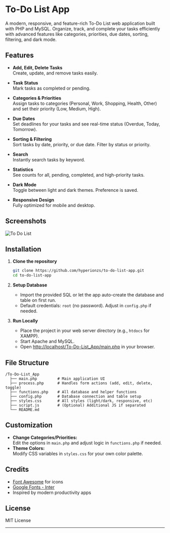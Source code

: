 # To-Do List App

A modern, responsive, and feature-rich To-Do List web application built with PHP and MySQL. Organize, track, and complete your tasks efficiently with advanced features like categories, priorities, due dates, sorting, filtering, and dark mode.

## Features

- **Add, Edit, Delete Tasks**  
  Create, update, and remove tasks easily.

- **Task Status**  
  Mark tasks as completed or pending.

- **Categories & Priorities**  
  Assign tasks to categories (Personal, Work, Shopping, Health, Other) and set their priority (Low, Medium, High).

- **Due Dates**  
  Set deadlines for your tasks and see real-time status (Overdue, Today, Tomorrow).

- **Sorting & Filtering**  
  Sort tasks by date, priority, or due date. Filter by status or priority.

- **Search**  
  Instantly search tasks by keyword.

- **Statistics**  
  See counts for all, pending, completed, and high-priority tasks.

- **Dark Mode**  
  Toggle between light and dark themes. Preference is saved.

- **Responsive Design**  
  Fully optimized for mobile and desktop.

## Screenshots
![To Do List](https://github.com/user-attachments/assets/8a57ad8f-64b7-42d8-801a-b38e15b053e3)

## Installation

1. **Clone the repository**
   ```bash
   git clone https://github.com/hyperionzs/to-do-list-app.git
   cd to-do-list-app
   ```

2. **Setup Database**
   - Import the provided SQL or let the app auto-create the database and table on first run.
   - Default credentials: `root` (no password). Adjust in `config.php` if needed.

3. **Run Locally**
   - Place the project in your web server directory (e.g., `htdocs` for XAMPP).
   - Start Apache and MySQL.
   - Open [http://localhost/To-Do-List_App/main.php](http://localhost/To-Do-List_App/main.php) in your browser.

## File Structure

```
/To-Do-List_App
  ├── main.php         # Main application UI
  ├── process.php      # Handles form actions (add, edit, delete, toggle)
  ├── functions.php    # All database and helper functions
  ├── config.php       # Database connection and table setup
  ├── styles.css       # All styles (light/dark, responsive, etc)
  ├── script.js        # (Optional) Additional JS if separated
  └── README.md
```

## Customization

- **Change Categories/Priorities:**  
  Edit the options in `main.php` and adjust logic in `functions.php` if needed.
- **Theme Colors:**  
  Modify CSS variables in `styles.css` for your own color palette.

## Credits

- [Font Awesome](https://fontawesome.com/) for icons
- [Google Fonts - Inter](https://fonts.google.com/specimen/Inter)
- Inspired by modern productivity apps

## License

MIT License

---
